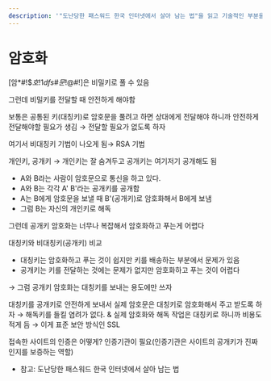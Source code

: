 ```yaml
---
description: '"도난당한 패스워드 한국 인터넷에서 살아 남는 법"을 읽고 기술적인 부분을 정리합니다.'
---
```


# 암호화

\[암\*\#!$$호!1dfs\#문!$@\#!\]은 비밀키로 풀 수 있음

그런데 비밀키를 전달할 때 안전하게 해야함

보통은 공통된 키\(대칭키\)로 암호문을 풀려고 하면 상대에게 전달해야 하니까 안전하게 전달해야할 필요가 생김 → 전달할 필요가 없도록 하자

여기서 비대칭키 기법이 나오게 됨→ RSA 기법

개인키, 공개키 → 개인키는 잘 숨겨두고 공개키는 여기저기 공개해도 됨

* A와 B라는 사람이 암호문으로 통신을 하고 있다.
* A와 B는 각각 A'  B'라는 공개키를 공개함
* A는 B에게 암호문을 보낼 때 B'\(공개키\)로 암호화해서 B에게 보냄
* 그럼 B는 자신의 개인키로 해독

그런데 공개키 암호화는 너무나 복잡해서 암호화하고 푸는게 어렵다

대칭키와 비대칭키\(공개키\) 비교

* 대칭키는 암호화하고 푸는 것이 쉽지만 키를 배송하는 부분에서 문제가 있음
* 공개키는 키를 전달하는 것에는 문제가 없지만 암호화하고 푸는 것이 어렵다

→ 그럼 공개키 암호화는 대칭키를 보내는 용도에만 쓰자

대칭키를 공개키로 안전하게 보내서 실제 암호문은 대칭키로 암호화해서 주고 받도록 하자 → 해독키를 들킬 염려가 없다. & 실제 암호화와 해독 작업은 대칭키로 하니까 비용도 적게 듬 → 이게 표준 보안 방식인 SSL

접속한 사이트의 인증은 어떻게? 인증기관이 필요\(인증기관은 사이트의 공개키가 진짜인지를 보증하는 역할\)

* 참고: 도난당한 패스워드 한국 인터넷에서 살아 남는 법


